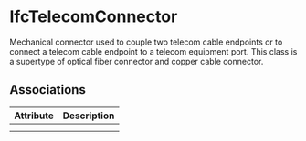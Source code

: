 IfcTelecomConnector
===================
Mechanical connector used to couple two telecom cable endpoints or to connect
a telecom cable endpoint to a telecom equipment port. This class is a
supertype of optical fiber connector and copper cable connector.


Associations
------------
| Attribute   | Description   |
|-------------|---------------|
|             |               |
|             |               |

